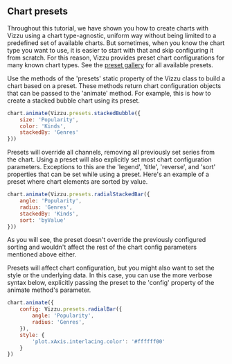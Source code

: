 ## Chart presets

Throughout this tutorial, we have shown you how to create charts with Vizzu 
using a chart type-agnostic, uniform way without being limited to a predefined 
set of available charts. But sometimes, when you know the chart type you 
want to use, it is easier to start with that and skip configuring it from scratch. For this reason, Vizzu 
provides preset chart configurations for many known chart types.
See the [preset gallery](#chart-presets) for all available presets.

Use the methods of the 'presets' static property of the Vizzu class to build a chart based on a preset.
These methods return chart configuration objects that can be passed to
the 'animate' method. For example, this is how to create a stacked bubble chart using its preset. 

```javascript { "title": "Using a preset" }
chart.animate(Vizzu.presets.stackedBubble({
	size: 'Popularity',
	color: 'Kinds',
	stackedBy: 'Genres'
}))
```

Presets will override all channels, removing all previously set series 
from the chart. Using a preset will also explicitly set most chart 
configuration parameters. Exceptions to this are the 'legend', 'title', 'reverse', and 'sort' properties 
that can be set while using a preset. Here's an example of a preset where chart elements are sorted by value.

```javascript { "title": "Set sorting for a chart preset" }
chart.animate(Vizzu.presets.radialStackedBar({
	angle: 'Popularity',
	radius: 'Genres',
	stackedBy: 'Kinds',
	sort: 'byValue'
}))
```
As you will see, the preset doesn't override the previously configured sorting 
and wouldn't affect the rest of the chart config parameters mentioned above either. 

Presets will affect chart configuration, but you might also want to set the style 
or the underlying data. In this case, you can use the more verbose syntax below, explicitly 
passing the preset to the 'config' property of the animate method's parameter. 

```javascript { "title": "Setting style for a preset" }
chart.animate({
	config: Vizzu.presets.radialBar({
		angle: 'Popularity',
		radius: 'Genres',
	}),
	style: {
		'plot.xAxis.interlacing.color': '#ffffff00'
	}
})
```